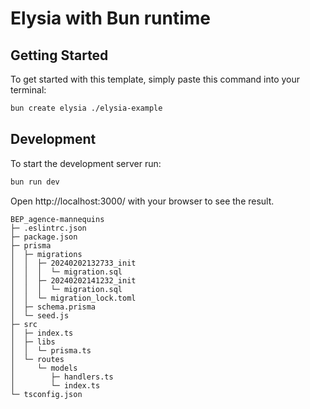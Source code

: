 # Elysia with Bun runtime

## Getting Started

To get started with this template, simply paste this command into your terminal:

```bash
bun create elysia ./elysia-example
```

## Development

To start the development server run:

```bash
bun run dev
```

Open http://localhost:3000/ with your browser to see the result.

```
BEP_agence-mannequins
├─ .eslintrc.json
├─ package.json
├─ prisma
│  ├─ migrations
│  │  ├─ 20240202132733_init
│  │  │  └─ migration.sql
│  │  ├─ 20240202141232_init
│  │  │  └─ migration.sql
│  │  └─ migration_lock.toml
│  ├─ schema.prisma
│  └─ seed.js
├─ src
│  ├─ index.ts
│  ├─ libs
│  │  └─ prisma.ts
│  └─ routes
│     └─ models
│        ├─ handlers.ts
│        └─ index.ts
└─ tsconfig.json

```
